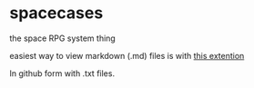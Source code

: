 spacecases
==========
the space RPG system thing

easiest way to view markdown (.md) files is with [this extention](https://chrome.google.com/webstore/detail/markdown-preview/jmchmkecamhbiokiopfpnfgbidieafmd?hl=en)

In github form with .txt files.
